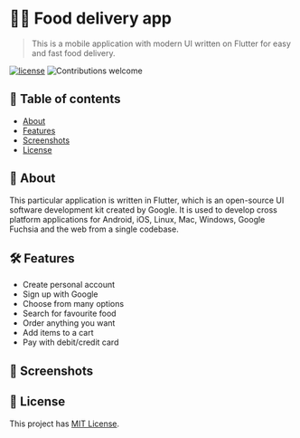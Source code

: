 # 🍔🍕 Food delivery app  </br>
> This is a mobile application with modern UI written on Flutter for easy and fast food delivery.</br>

[![license](https://img.shields.io/github/license/stormtrooper01/photoeditor.svg)](https://github.com/stormtrooper01/Project_Flutter/blob/main/LICENSE)
![Contributions welcome](https://img.shields.io/badge/contributions-welcome-orange.svg)

## 🔎 Table of contents
- [About](#-about)
- [Features](#-features)
- [Screenshots](#-screenshots)
- [License](#-license)

## 🎲 About
This particular application is written in Flutter, which is an open-source UI software development kit created by Google. It is used to develop cross platform applications for Android, iOS, Linux, Mac, Windows, Google Fuchsia and the web from a single codebase. 

## 🛠 Features
- Create personal account
- Sign up with Google
- Choose from many options
- Search for favourite food
- Order anything you want
- Add items to a cart
- Pay with debit/credit card

## 📱 Screenshots

## 📃 License

This project has [MIT License](https://github.com/stormtrooper01/photoeditor/blob/main/LICENSE).
